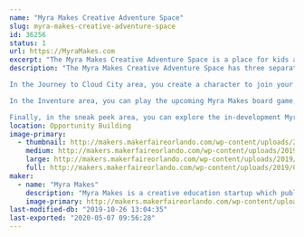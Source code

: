 ```yaml
---
name: "Myra Makes Creative Adventure Space"
slug: myra-makes-creative-adventure-space
id: 36256
status: 1
url: https://MyraMakes.com
excerpt: "The Myra Makes Creative Adventure Space is a place for kids aged 4-12 and their families to participate in roleplaying, invention, and arts and crafts activities centered on empathy, design thinking, and problem solving. "
description: "The Myra Makes Creative Adventure Space has three separate activities happening: Journey to Cloud City, a problem-solving and roleplaying adventure, Inventure, an in-development board game, and \"sneak peeks,\" where you can check out some of our prototype games, books and apps. 

In the Journey to Cloud City area, you create a character to join your new friend Myra on an adventure as she travels to Cloud City. Along the way, the adventure team explores different environments, meets and learns about a variety of animal friends, and helps Myra and the crew solve the challenges that pop up during the adventure through storytelling and building with arts and crafts supplies. These activities are inspired by the Myra Makes book, Journey to Cloud City. 

In the Inventure area, you can play the upcoming Myra Makes board game, Inventure. Inventure is a creative adventure game in which you compete with your friends to make the most creative and outlandish inventions, characters, and places. Buy materials, bring your creativity to life, and convince your friends to choose your creations as their favorites. Every time you play Inventure, you have the chance to recreate the world of Inventure all your own. Who will you be? What inventions will you create? People, animals, and creatures of your imagination all call Inventure home. So come along, meet new friends, create new places, and solve challenges.

Finally, in the sneak peek area, you can explore the in-development Myra Makes app, play some of our prototype card games, and join a read-aloud of our latest in-development story book. Your feedback is extremely valuable to us and we hope you can drop by to share your ideas and thoughts on what Myra Makes should do next!"
location: Opportunity Building
image-primary:
  - thumbnail: http://makers.makerfaireorlando.com/wp-content/uploads/2019/08/Myra-Makes-Logo-Stacked-with-Myra-1-150x150.png
    medium: http://makers.makerfaireorlando.com/wp-content/uploads/2019/08/Myra-Makes-Logo-Stacked-with-Myra-1-300x134.png
    large: http://makers.makerfaireorlando.com/wp-content/uploads/2019/08/Myra-Makes-Logo-Stacked-with-Myra-1-1024x456.png
    full: http://makers.makerfaireorlando.com/wp-content/uploads/2019/08/Myra-Makes-Logo-Stacked-with-Myra-1.png
maker:
  - name: "Myra Makes"
    description: "Myra Makes is a creative education startup which publishes books and games that help kids develop creative, problem-solving, and emotional skills. "
    image-primary: http://makers.makerfaireorlando.com/wp-content/uploads/2019/08/Myra-Makes-Logo-Stacked-with-Myra-1024x456.png
last-modified-db: "2019-10-26 13:04:35"
last-exported: "2020-05-07 09:56:28"
---
```

